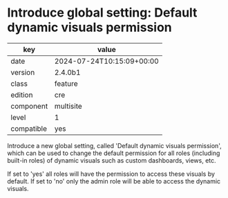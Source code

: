 [//]: # (werk v2)
# Introduce global setting: Default dynamic visuals permission

key        | value
---------- | ---
date       | 2024-07-24T10:15:09+00:00
version    | 2.4.0b1
class      | feature
edition    | cre
component  | multisite
level      | 1
compatible | yes

Introduce a new global setting, called 'Default dynamic visuals permission',
which can be used to change the default permission for all roles
(including built-in roles) of dynamic visuals such as custom dashboards, views,
etc.

If set to 'yes' all roles will have the permission to access these visuals by
default. If set to 'no' only the admin role will be able to access the dynamic
visuals.
